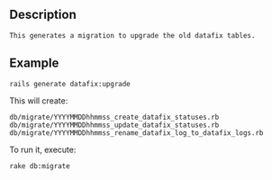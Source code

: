 ## Description
    This generates a migration to upgrade the old datafix tables.

## Example

    rails generate datafix:upgrade

This will create:

    db/migrate/YYYYMMDDhhmmss_create_datafix_statuses.rb
    db/migrate/YYYYMMDDhhmmss_update_datafix_statuses.rb
    db/migrate/YYYYMMDDhhmmss_rename_datafix_log_to_datafix_logs.rb

To run it, execute:

    rake db:migrate

